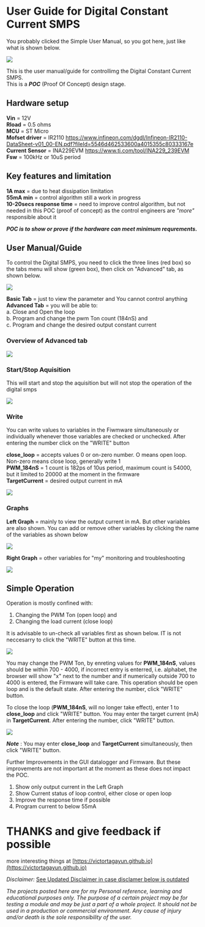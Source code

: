 # User Guide for Digital Constant Current SMPS 

You probably clicked the Simple User Manual, so you got here, just like what is shown below.

![](https://raw.githubusercontent.com/VictorTagayun/STM32_INA239-INA229/main/Simple_UserManual/pixx/01-01.png)

This is the user manual/guide for controllimg the Digital Constant Current SMPS.   
This is a __*POC*__ (Proof Of Concept) design stage.

 ## Hardware setup   
__Vin__ = 12V   
__Rload__ = 0.5 ohms   
__MCU__ = ST Micro   
__Mofset driver__ = IR2110 https://www.infineon.com/dgdl/Infineon-IR2110-DataSheet-v01_00-EN.pdf?fileId=5546d462533600a4015355c80333167e   
__Current Sensor__ = INA229EVM https://www.ti.com/tool/INA229_239EVM   
__Fsw__ = 100kHz or 10uS period


## Key features and limitation   
__1A max__ = due to heat dissipation limitation   
__55mA min__ = control algorithm still a work in progress   
__10-20secs response time__ = need to improve control algorithm, but not needed in this POC (proof of concept) as the control engineers are *"more"* responsible about it

__*POC is to show or prove if the hardware can meet minimum requrements.*__

## User Manual/Guide

To control the Digital SMPS, you need to click the three lines (red box) so the tabs menu will show (green box), then click on "Advanced" tab, as shown below.

![](https://raw.githubusercontent.com/VictorTagayun/STM32_INA239-INA229/main/Simple_UserManual/pixx/01-02.png)

__Basic Tab__ = just to view the parameter and You cannot control anything   
__Advanced Tab__ = you will be able to:   
a. Close and Open the loop   
b. Program and change the pwm Ton count (184nS) and   
c. Program and change the desired output constant current  


### Overview of Advanced tab

![](https://raw.githubusercontent.com/VictorTagayun/STM32_INA239-INA229/main/Simple_UserManual/pixx/02.png)


### Start/Stop Aquisition

This will start and stop the aquisition but will not stop the operation of the digital smps

![](https://raw.githubusercontent.com/VictorTagayun/STM32_INA239-INA229/main/Simple_UserManual/pixx/02-StartStop.png)


### Write

You can write values to variables in the Fiwmware simultaneously or individually whenever those variables are checked or unchecked. After entering the number click on the "WRITE" button

__close_loop__ = accepts values 0 or on-zero number. O means open loop. Non-zero means close loop, generally write 1   
__PWM_184nS__ = 1 count is 182ps of 10us period, maximum count is 54000, but it limited to 20000 at the moment in the firmware   
__TargetCurrent__ = desired output current in mA   

![](https://raw.githubusercontent.com/VictorTagayun/STM32_INA239-INA229/main/Simple_UserManual/pixx/02-Write.png)


### Graphs

__Left Graph__ = mainly to view the output current in mA. But other variables are also shown. You can add or remove other variables by clicking the name of the variables as shown below

![](https://raw.githubusercontent.com/VictorTagayun/STM32_INA239-INA229/main/Simple_UserManual/pixx/02-LeftGraph.png)

__Right Graph__ = other variables for "my" monitoring and troubleshooting

![](https://raw.githubusercontent.com/VictorTagayun/STM32_INA239-INA229/main/Simple_UserManual/pixx/02-RightGraph.png)


## Simple Operation

Operation is mostly confined with:  
1. Changing the PWM Ton (open loop) and 
2. Changing the load current (close loop)   

It is advisable to un-check all variables first as shown below. IT is not neccesarry to click the "WRITE" button at this time.

![](https://raw.githubusercontent.com/VictorTagayun/STM32_INA239-INA229/main/Simple_UserManual/pixx/03-Uncheck.png)

You may change the PWM Ton, by enreting values for __PWM_184nS__, values should be within 700 - 4000, if incorrect entry is enterred, i.e. alphabet, the browser will show "x" next to the number and if numerically outside 700 to 4000 is entered, the Firmware will take care. This operation should be open loop and is the default state. After entering the number, click "WRITE" button.

To close the loop (__PWM_184nS__, will no longer take effect), enter 1 to __close_loop__ and click "WRITE" button. You may enter the target current (mA) in __TargetCurrent__. After entering the number, click "WRITE" button.

![](https://raw.githubusercontent.com/VictorTagayun/STM32_INA239-INA229/main/Simple_UserManual/pixx/04-Closeloop.png)

__*Note*__ : You may enter __close_loop__ and __TargetCurrent__ simultaneously, then click "WRITE" button.

Further Improvements in the GUI datalogger and Firmware. But these improvements are not important at the moment as these does not impact the POC.
1. Show only output current in the Left Graph
2. Show Current status of loop control, either close or open loop
3. Improve the response time if possible
4. Program current to below 55mA


# THANKS and give feedback if possible


more interesting things at [https://victortagayun.github.io](https://victortagayun.github.io)

*Disclaimer:*
[See Updated Disclaimer in case disclamer below is outdated](https://github.com/VictorTagayun/GlobalDisclaimer)

*The projects posted here are for my Personal reference, learning and educational purposes only.*
*The purpose of a certain project may be for testing a module and may be just a part of a whole project.*
*It should not be used in a production or commercial environment.*
*Any cause of injury and/or death is the sole responsibility of the user.*
